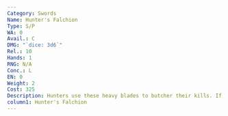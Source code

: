 ```yaml
---
Category: Swords
Name: Hunter's Falchion
Type: S/P
WA: 0
Avail.: C
DMG: "`dice: 3d6`"
Rel.: 10
Hands: 1
RNG: N/A
Conc.: L
EN: 0
Weight: 2
Cost: 325
Description: Hunters use these heavy blades to butcher their kills. If you’re lookin’ for a good blade for splittin’ wood and takin’ off limbs, this is it. They’re common on the field for the everyman.
column1: Hunter's Falchion
---
```

